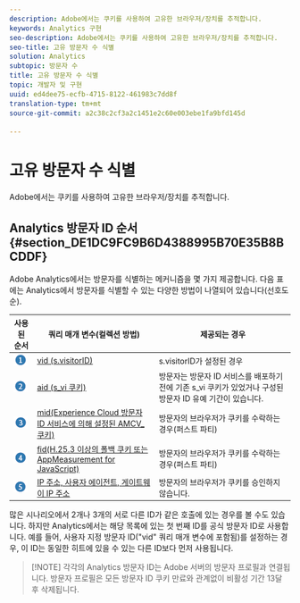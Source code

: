 ```yaml
---
description: Adobe에서는 쿠키를 사용하여 고유한 브라우저/장치를 추적합니다.
keywords: Analytics 구현
seo-description: Adobe에서는 쿠키를 사용하여 고유한 브라우저/장치를 추적합니다.
seo-title: 고유 방문자 수 식별
solution: Analytics
subtopic: 방문자 수
title: 고유 방문자 수 식별
topic: 개발자 및 구현
uuid: ed4dee75-ecfb-4715-8122-461983c7dd8f
translation-type: tm+mt
source-git-commit: a2c38c2cf3a2c1451e2c60e003ebe1fa9bfd145d

---
```



# 고유 방문자 수 식별

Adobe에서는 쿠키를 사용하여 고유한 브라우저/장치를 추적합니다.

## Analytics 방문자 ID 순서 {#section_DE1DC9FC9B6D4388995B70E35B8BCDDF}

Adobe Analytics에서는 방문자를 식별하는 메커니즘을 몇 가지 제공합니다. 다음 표에는 Analytics에서 방문자를 식별할 수 있는 다양한 방법이 나열되어 있습니다(선호도 순).

| 사용된 순서 | 쿼리 매개 변수(컬렉션 방법) | 제공되는 경우 |
|---|---|---|
| ![](assets/step1_icon.png) | [vid (s.visitorID)](../../../implement/js-implementation/c-unique-visitors/visid-custom.md#concept_4A2000F4B6ED41E99CA6118A6D74ECE8) | s.visitorID가 설정된 경우 |
| ![](assets/step2_icon.png) | [aid (s_vi 쿠키)](../../../implement/js-implementation/c-unique-visitors/visid-analytics.md#concept_74F6B4B9B2FA415AB5D029A1F8F099BC) | 방문자는 방문자 ID 서비스를 배포하기 전에 기존 s_vi 쿠키가 있었거나 구성된 방문자 ID 유예 기간이 있습니다. |
| ![](assets/step3_icon.png) | [mid(Experience Cloud 방문자 ID 서비스에 의해 설정된 AMCV_ 쿠키)](https://marketing.adobe.com/resources/help/en_US/mcvid/) | 방문자의 브라우저가 쿠키를 수락하는 경우(퍼스트 파티) |
| ![](assets/step4_icon.png) | [fid(H.25.3 이상의 폴백 쿠키 또는 AppMeasurement for JavaScript)](../../../implement/js-implementation/c-unique-visitors/visid-fallback.md#concept_EBCBF9EB390E45A2BA20DB6BE931C505) | 방문자의 브라우저가 쿠키를 수락하는 경우(퍼스트 파티) |
| ![](assets/step5_icon.png) | [IP 주소, 사용자 에이전트, 게이트웨이 IP 주소](../../../implement/js-implementation/c-unique-visitors/visid-fallback.md#section_104819D74C594ECE879144FCC5DEF4BF) | 방문자의 브라우저가 쿠키를 승인하지 않습니다. |

많은 시나리오에서 2개나 3개의 서로 다른 ID가 같은 호출에 있는 경우를 볼 수도 있습니다. 하지만 Analytics에서는 해당 목록에 있는 첫 번째 ID를 공식 방문자 ID로 사용합니다. 예를 들어, 사용자 지정 방문자 ID("vid" 쿼리 매개 변수에 포함됨)를 설정하는 경우, 이 ID는 동일한 히트에 있을 수 있는 다른 ID보다 먼저 사용됩니다.

> [!NOTE] 각각의 Analytics 방문자 ID는 Adobe 서버의 방문자 프로필과 연결됩니다. 방문자 프로필은 모든 방문자 ID 쿠키 만료와 관계없이 비활성 기간 13달 후 삭제됩니다.
